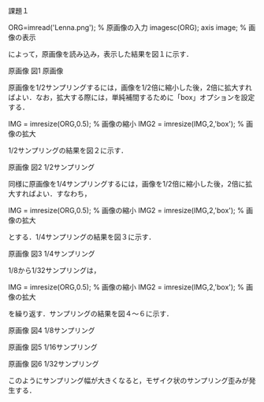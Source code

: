課題１

ORG=imread('Lenna.png'); % 原画像の入力
imagesc(ORG); axis image; % 画像の表示

によって，原画像を読み込み，表示した結果を図１に示す．

原画像
図1 原画像

原画像を1/2サンプリングするには，画像を1/2倍に縮小した後，2倍に拡大すればよい．なお，拡大する際には，単純補間するために「box」オプションを設定する．

IMG = imresize(ORG,0.5); % 画像の縮小
IMG2 = imresize(IMG,2,'box'); % 画像の拡大

1/2サンプリングの結果を図２に示す．

原画像
図2 1/2サンプリング

同様に原画像を1/4サンプリングするには，画像を1/2倍に縮小した後，2倍に拡大すればよい．すなわち，

IMG = imresize(ORG,0.5); % 画像の縮小
IMG2 = imresize(IMG,2,'box'); % 画像の拡大

とする．1/4サンプリングの結果を図３に示す．

原画像
図3 1/4サンプリング

1/8から1/32サンプリングは，

IMG = imresize(ORG,0.5); % 画像の縮小
IMG2 = imresize(IMG,2,'box'); % 画像の拡大

を繰り返す．サンプリングの結果を図４～６に示す．

原画像
図4 1/8サンプリング

原画像
図5 1/16サンプリング

原画像
図6 1/32サンプリング

このようにサンプリング幅が大きくなると，モザイク状のサンプリング歪みが発生する．
